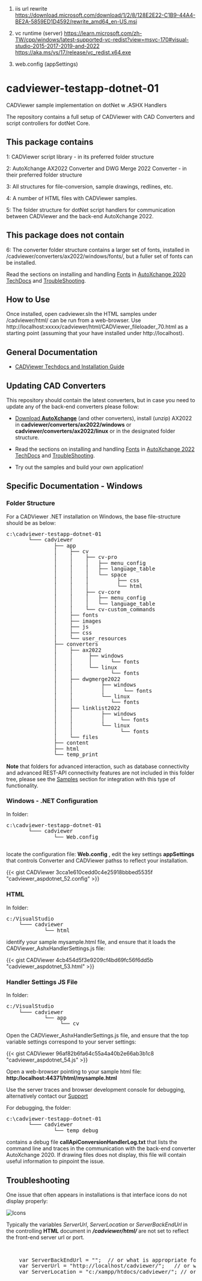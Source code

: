 1. iis url rewrite 
https://download.microsoft.com/download/1/2/8/128E2E22-C1B9-44A4-BE2A-5859ED1D4592/rewrite_amd64_en-US.msi

2. vc runtime (server)
https://learn.microsoft.com/zh-TW/cpp/windows/latest-supported-vc-redist?view=msvc-170#visual-studio-2015-2017-2019-and-2022
https://aka.ms/vs/17/release/vc_redist.x64.exe

3. web.config (appSettings)


# cadviewer-testapp-dotnet-01
CADViewer sample implementation on dotNet w .ASHX Handlers

The repository contains a full setup of CADViewer with CAD Converters and script controllers for dotNet Core.

## This package contains

1: CADViewer script library  - in its preferred folder structure

2: AutoXchange AX2022 Converter and DWG Merge 2022 Converter - in their preferred folder structure

3: All structures for file-conversion, sample drawings, redlines, etc. 

4: A number of HTML files with CADViewer samples.

5: The folder structure for dotNet script handlers for communication between CADViewer and the back-end AutoXchange 2022.


## This package does not contain

6: The converter folder structure contains a larger set of fonts, installed in /cadviewer/converters/ax2022/windows/fonts/, but a fuller set of fonts can be installed. 

Read the sections on installing and handling [Fonts](https://tailormade.com/ax2020techdocs/installation/fonts/) in [AutoXchange 2020 TechDocs](https://tailormade.com/ax2020techdocs/) and [TroubleShooting](https://tailormade.com/ax2020techdocs/troubleshooting/).



## How to Use

Once installed, open cadviewer.sln the HTML samples under /cadviewer/html/ can be run from a web-browser. Use http://localhost:xxxxx/cadviewer/html/CADViewer_fileloader_70.html as a starting point (assuming that your have installed under http://localhost).



## General Documentation 

-   [CADViewer Techdocs and Installation Guide](https://cadviewer.com/cadviewertechdocs/download)



## Updating CAD Converters

This repository should contain the latest converters, but in case you need to update any of the back-end converters please follow: 

* [Download **AutoXchange**](/download/) (and other converters), install (unzip) AX2022 in **cadviewer/converters/ax2022/windows** or **cadviewer/converters/ax2022/linux** or in the designated folder structure.

* Read the sections on installing and handling [Fonts](https://tailormade.com/ax2020techdocs/installation/fonts/) in [AutoXchange 2022 TechDocs](https://tailormade.com/ax2020techdocs/) and [TroubleShooting](https://tailormade.com/ax2020techdocs/troubleshooting/).

* Try out the samples and build your own application!
 
 

## Specific Documentation - Windows

### Folder Structure

For a CADViewer .NET installation on Windows, the base file-structure should be as below: 

<pre style="line-height: 110%">
c:\cadviewer-testapp-dotnet-01
       └─── cadviewer
               ├── app
               │    ├── cv
               │    │    ├── cv-pro 
               │    │    │   ├── menu_config
               │    │    │   ├── language_table
               │    │    │   └── space
               │    │    │         ├── css 
               │    │    │         └── html
               │    │    ├── cv-core
               │    │    │   ├── menu_config
               │    │    │   └── language_table
               │    │    └── cv-custom_commands
               │    ├── fonts
               │    ├── images
               │    ├── js
               │    ├── css
               │    └── user_resources	
               ├── converters
               │    ├── ax2022
               │    │     ├── windows 
               │    │     │      └── fonts
               │    │     └── linux
               │    │            └── fonts
               │    ├── dwgmerge2022
               │    │         ├── windows 
               │    │         │      └── fonts
               │    │         └── linux
               │    │            └── fonts
               │    ├── linklist2022
               │    │         ├── windows 
               │    │         │     └── fonts
               │    │         └── linux
               │    │               └── fonts
               │    └── files
               ├── content
               ├── html
               └── temp_print
</pre>

**Note** that folders for advanced interaction, such as database connectivity and advanced REST-API connectivity features are not included in this folder tree, please see the [Samples](/cadviewertechdocs/samples/) section for integration with this type of functionality.

### Windows - .NET Configuration

In folder:

<pre style="line-height: 110%">
c:\cadviewer-testapp-dotnet-01
       └─── cadviewer
               └── Web.config

</pre>

locate the configuration file: **Web.config** , edit the key settings **appSettings** that controls Converter and CADViewer pathss to reflect your installation.


{{< gist CADViewer 3cca1e610cedd0c4e25918bbbed5535f "cadviewer_aspdotnet_52.config" >}}


### HTML 


In folder:

<pre style="line-height: 110%">
c:/VisualStudio
    └─── cadviewer
            └── html
</pre>



identify your sample mysample.html file, and ensure that it loads the CADViewer_AshxHandlerSettings.js file: 

{{< gist CADViewer 4cb454d5f3e9209cf4bd69fc56f6dd5b "cadviewer_aspdotnet_53.html" >}}


### Handler Settings JS File 


In folder:

<pre style="line-height: 110%">
c:/VisualStudio
    └─── cadviewer
            └── app
                 └── cv
</pre>

Open the CADViewer_AshxHandlerSettings.js file, and ensure that the top variable settings correspond to your server settings: 

{{< gist CADViewer 96af82b6fa64c55a4a40b2e66ab3b1c8 "cadviewer_aspdotnet_54.js" >}}


Open a web-browser pointing to your sample html file:    **http:/localhost:44371/html/mysample.html**

Use the server traces and browser development console for debugging, alternatively contact our [Support](/cadviewertechdocs/support/)  

For debugging, the folder:
<pre style="line-height: 110%">
c:\cadviewer-testapp-dotnet-01
       └─── cadviewer
               └── temp_debug
</pre>
contains a debug file **callApiConversionHandlerLog.txt** that lists the command line and traces in the communication with the back-end converter AutoXchange 2020. If drawing files does not display, this file will contain useful information to pinpoint the issue.





## Troubleshooting

One issue that often appears in installations is that interface icons do not display properly:

![Icons](https://cadviewer.com/cadviewertechdocs/images/missing_icons.png "Icons missing")

Typically the variables *ServerUrl*, *ServerLocation* or *ServerBackEndUrl* in the controlling **HTML**  document in ***/cadviewer/html/*** are not set to reflect the front-end server url or port.

<pre style="line-height: 110%">


    var ServerBackEndUrl = "";  // or what is appropriate for my server; used for NodeJS server only
    var ServerUrl = "http://localhost/cadviewer/";   // or what is appropriate for my server
    var ServerLocation = "c:/xampp/htdocs/cadviewer/"; // or what is appropriate for my server
</pre>


